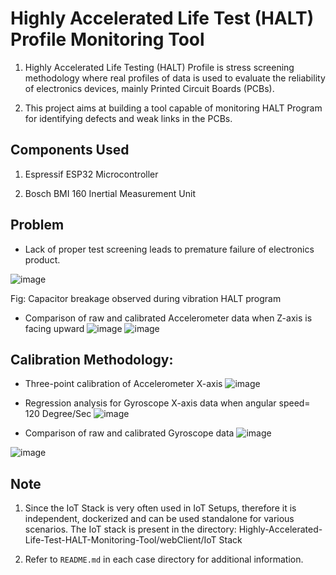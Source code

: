 # Highly Accelerated Life Test (HALT) Profile Monitoring Tool

1. Highly Accelerated Life Testing (HALT) Profile is stress screening methodology where real profiles of data is used to evaluate the reliability of electronics devices, mainly Printed Circuit Boards (PCBs).

2. This project aims at building a tool capable of monitoring HALT Program for identifying defects and weak links in the PCBs.



## Components Used

1. Espressif ESP32 Microcontroller

2. Bosch BMI 160 Inertial Measurement Unit

## Problem
- Lack of proper test screening leads to premature failure of electronics product.

![image](https://user-images.githubusercontent.com/44448083/134967620-c8cce463-c3c9-40c3-ba44-a41f5fa6ee59.png)

Fig: Capacitor breakage observed during vibration HALT program

- Comparison of raw and calibrated Accelerometer data when Z-axis is facing upward
![image](https://user-images.githubusercontent.com/44448083/134968021-37a54dff-ca05-4674-8cbc-5c27ed7c075c.png)
![image](https://user-images.githubusercontent.com/44448083/134968056-f9ba0c9c-5ff0-46af-af51-cdcc7f979986.png)


## Calibration Methodology:

- Three-point calibration of Accelerometer X-axis
![image](https://user-images.githubusercontent.com/44448083/134968361-609bf4a8-b542-402e-b856-1bd475a7fd6b.png)



- Regression analysis for Gyroscope X-axis data when angular speed= 120 Degree/Sec
![image](https://user-images.githubusercontent.com/44448083/134968415-78c7a284-26a3-4b46-a1f2-9071e231c3ae.png)



- Comparison of raw and calibrated Gyroscope data
![image](https://user-images.githubusercontent.com/44448083/134967902-c2625743-deda-490b-a31e-42c6004b9294.png)

![image](https://user-images.githubusercontent.com/44448083/134967937-5308c0b2-f346-4903-bce2-324b0dffbb78.png)


## Note

1. Since the IoT Stack is very often used in IoT Setups, therefore it is independent, dockerized and can be used standalone for various scenarios. The IoT stack is present in the directory: Highly-Accelerated-Life-Test-HALT-Monitoring-Tool/webClient/IoT Stack


2. Refer to `README.md` in each case directory for additional information.






